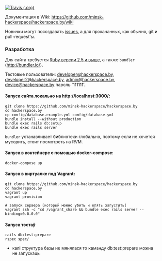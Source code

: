[![Travis (.org)](https://img.shields.io/travis/minsk-hackerspace/hackerspace.by)](https://travis-ci.org/minsk-hackerspace/hackerspace.by)

Документация в Wiki: https://github.com/minsk-hackerspace/hackerspace.by/wiki

Новички могут посоздавать [issues](https://github.com/minsk-hackerspace/hackerspace.by/issues), а для прокачанных, как обычно, git и pull-request'ы.

### Разработка

Для сайта требуется [Ruby версии 2.5 и выше](https://www.ruby-lang.org/en/installation/), а также `bundler` (http://bundler.io/).

Тестовые пользователи: developer@hackerspace.by, developer2@hackerspace.by, admin@hackerspace.by, device@hackerspace.by пароль '111111'.


#### Запуск сайта локально на [http://localhost:3000/](http://localhost:3000/):

```
git clone https://github.com/minsk-hackerspace/hackerspace.by
cd hackerspace.by
cp config/database.example.yml config/database.yml
bundle install --without production
bundle exec rails db:setup
bundle exec rails server
```

`bundler` устанавливает библиотеки глобально, поэтому если не хочется мусорить, стоит посмотреть на RVM.

#### Запуск в контейнере с помощью docker-compose:
```
docker-compose up
```

#### Запуск в виртуалке под Vagrant:

```
git clone https://github.com/minsk-hackerspace/hackerspace.by
cd hackerspace.by
vagrant up
vagrant provision

# запуск сервера (который можно убить и опять запустить)
vagrant ssh -c "cd /vagrant_share && bundle exec rails server --binding=0.0.0.0"

```

#### Запуск тэстаў
```
rails db:test:prepare
rspec spec/
```
* калі структура базы не мянялася то каманду db:test:prepare можна не запускаць
